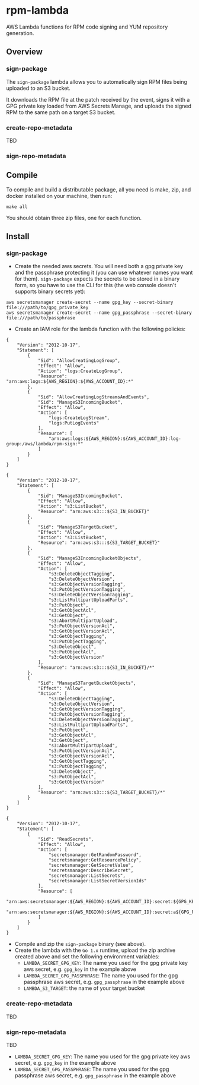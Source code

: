 # rpm-lambda

AWS Lambda functions for RPM code signing and YUM repository generation.

## Overview

### sign-package

The `sign-package` lambda allows you to automatically sign RPM files being uploaded to an S3 bucket.

It downloads the RPM file at the patch received by the event, signs it with a GPG private key loaded from AWS Secrets Manage, and uploads the signed RPM to the same path on a target S3 bucket.

### create-repo-metadata

TBD

### sign-repo-metadata

## Compile

To compile and build a distributable package, all you need is make, zip, and docker installed on your machine, then run:

```
make all
```

You should obtain three zip files, one for each function.

## Install

### sign-package

- Create the needed aws secrets. You will need both a gpg private key and the passphrase protecting it (you can use whatever names you want for them). `sign-package` expects the secrets to be stored in a binary form, so you have to use the CLI for this (the web console doesn't supports binary secrets yet):
```
aws secretsmanager create-secret --name gpg_key --secret-binary file:///path/to/gpg_private_key
aws secretsmanager create-secret --name gpg_passphrase --secret-binary file:///path/to/passphrase
```
- Create an IAM role for the lambda function with the following policies:
```
{
    "Version": "2012-10-17",
    "Statement": [
        {
            "Sid": "AllowCreatingLogGroup",
            "Effect": "Allow",
            "Action": "logs:CreateLogGroup",
            "Resource": "arn:aws:logs:${AWS_REGION}:${AWS_ACCOUNT_ID}:*"
        },
        {
            "Sid": "AllowCreatingLogStreamsAndEvents",
            "Sid": "ManageS3IncomingBucket",
            "Effect": "Allow",
            "Action": [
                "logs:CreateLogStream",
                "logs:PutLogEvents"
            ],
            "Resource": [
                "arn:aws:logs:${AWS_REGION}:${AWS_ACCOUNT_ID}:log-group:/aws/lambda/rpm-sign:*"
            ]
        }
    ]
}
```
```
{
    "Version": "2012-10-17",
    "Statement": [
        {
            "Sid": "ManageS3IncomingBucket",
            "Effect": "Allow",
            "Action": "s3:ListBucket",
            "Resource": "arn:aws:s3:::${S3_IN_BUCKET}"
        },
        {
            "Sid": "ManageS3TargetBucket",
            "Effect": "Allow",
            "Action": "s3:ListBucket",
            "Resource": "arn:aws:s3:::${S3_TARGET_BUCKET}"
        },
        {
            "Sid": "ManageS3IncomingBucketObjects",
            "Effect": "Allow",
            "Action": [
                "s3:DeleteObjectTagging",
                "s3:DeleteObjectVersion",
                "s3:GetObjectVersionTagging",
                "s3:PutObjectVersionTagging",
                "s3:DeleteObjectVersionTagging",
                "s3:ListMultipartUploadParts",
                "s3:PutObject",
                "s3:GetObjectAcl",
                "s3:GetObject",
                "s3:AbortMultipartUpload",
                "s3:PutObjectVersionAcl",
                "s3:GetObjectVersionAcl",
                "s3:GetObjectTagging",
                "s3:PutObjectTagging",
                "s3:DeleteObject",
                "s3:PutObjectAcl",
                "s3:GetObjectVersion"
            ],
            "Resource": "arn:aws:s3:::${S3_IN_BUCKET}/*"
        },
        {
            "Sid": "ManageS3TargetBucketObjects",
            "Effect": "Allow",
            "Action": [
                "s3:DeleteObjectTagging",
                "s3:DeleteObjectVersion",
                "s3:GetObjectVersionTagging",
                "s3:PutObjectVersionTagging",
                "s3:DeleteObjectVersionTagging",
                "s3:ListMultipartUploadParts",
                "s3:PutObject",
                "s3:GetObjectAcl",
                "s3:GetObject",
                "s3:AbortMultipartUpload",
                "s3:PutObjectVersionAcl",
                "s3:GetObjectVersionAcl",
                "s3:GetObjectTagging",
                "s3:PutObjectTagging",
                "s3:DeleteObject",
                "s3:PutObjectAcl",
                "s3:GetObjectVersion"
            ],
            "Resource": "arn:aws:s3:::${S3_TARGET_BUCKET}/*"
        }
    ]
}
```
```
{
    "Version": "2012-10-17",
    "Statement": [
        {
            "Sid": "ReadSecrets",
            "Effect": "Allow",
            "Action": [
                "secretsmanager:GetRandomPassword",
                "secretsmanager:GetResourcePolicy",
                "secretsmanager:GetSecretValue",
                "secretsmanager:DescribeSecret",
                "secretsmanager:ListSecrets",
                "secretsmanager:ListSecretVersionIds"
            ],
            "Resource": [
                "arn:aws:secretsmanager:${AWS_REGION}:${AWS_ACCOUNT_ID}:secret:${GPG_KEY_ARN_NAME}",
                "arn:aws:secretsmanager:${AWS_REGION}:${AWS_ACCOUNT_ID}:secret:a${GPG_PASSPHRASE_ARN_NAME}"
            ]
        }
    ]
}
```
- Compile and zip the `sign-package` binary (see above).
- Create the lambda with the `Go 1.x` runtime, upload the zip archive created above and set the following environment variables:
  - `LAMBDA_SECRET_GPG_KEY`: The name you used for the gpg private key aws secret, e.g. `gpg_key` in the example above
  - `LAMBDA_SECRET_GPG_PASSPHRASE`: The name you used for the gpg passphrase aws secret, e.g. `gpg_passphrase` in the example above
  - `LAMBDA_S3_TARGET`: the name of your target bucket

### create-repo-metadata

TBD

### sign-repo-metadata

TBD

- `LAMBDA_SECRET_GPG_KEY`: The name you used for the gpg private key aws secret, e.g. `gpg_key` in the example above
- `LAMBDA_SECRET_GPG_PASSPHRASE`: The name you used for the gpg passphrase aws secret, e.g. `gpg_passphrase` in the example above
